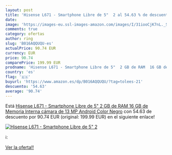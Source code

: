 ```yaml
---
layout: post
title: 'Hisense L671 - Smartphone Libre de 5"  2 al 54.63 % de descuento'
date: 
image: 'https://images-eu.ssl-images-amazon.com/images/I/31iooCjK7nL._SL200_.jpg'
comments: true
category: ofertas
author: ring
slug: 'B016AQQUQU-es'
actualPrice: 90.74 EUR
currency: EUR
price: 90.74
comparePrice: 199.99 EUR
prodname: 'Hisense L671 - Smartphone Libre de 5"  2 GB de RAM  16 GB de Memoria Interna  cámara de 13 MP  Android  Color Negro'
country: 'es'
flag: '🇪🇸'
buyurl: 'https://www.amazon.es/dp/B016AQQUQU/?tag=tolees-21'
descuento: '54.63'
average: '90.74'
---
```


Está [Hisense L671 - Smartphone Libre de 5"  2 GB de RAM  16 GB de Memoria Interna  cámara de 13 MP  Android  Color Negro](https://www.amazon.es/dp/B016AQQUQU/?tag=tolees-21) con 54.63 de descuento por 90.74 EUR (original: 199.99 EUR) en el siguiente enlace!

[![Hisense L671 - Smartphone Libre de 5"  2](https://images-eu.ssl-images-amazon.com/images/I/31iooCjK7nL._SL200_.jpg)](https://www.amazon.es/dp/B016AQQUQU/?tag=tolees-21)

ℹ️:


[Ver la oferta!!](https://www.amazon.es/dp/B016AQQUQU/?tag=tolees-21)
